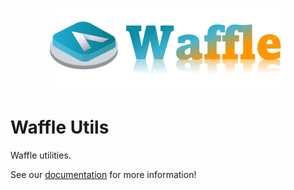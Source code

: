<div align="center">
  <p>
    <a href="http://snuailab.ai/">
        <img width="75%" src="https://raw.githubusercontent.com/snuailab/assets/main/waffle/icons/waffle_banner.png">
    </a>
  </p>
</div>

# Waffle Utils
Waffle utilities.

See our [documentation](https://snuailab.github.io/waffle_hub/) for more information!